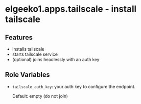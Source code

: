 # elgeeko1.apps.tailscale - install tailscale

## Features

- installs tailscale
- starts tailscale service
- (optional) joins headlessly with an auth key

## Role Variables

- `tailscale_auth_key`: your auth key to configure the endpoint.

   Default: empty (do not join)
